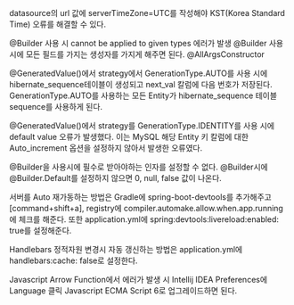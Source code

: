 datasource의 url 값에 serverTimeZone=UTC를 작성해야 KST(Korea Standard Time) 오류를 해결할 수 있다.

@Builder 사용 시 cannot be applied to given types 에러가 발생
@Builder 사용 시에 모든 필드를 가지는 생성자를 가지게 해주면 된다.
@AllArgsConstructor

@GeneratedValue()에서 strategy에서 GenerationType.AUTO를 사용 시에 hibernate_sequence테이블이 생성되고 next_val 칼럼에 다음 번호가 저장된다.
GenerationType.AUTO를 사용하는 모든 Entity가 hibernate_sequence 테이블 sequence를 사용하게 된다.

@GeneratedValue()에서 strategy를 GenerationType.IDENTITY를 사용 시에 default value 오류가 발생했다.
이는 MySQL 해당 Entity 키 칼럼에 대한 Auto_increment 옵션을 설정하지 않아서 발생한 오류였다.

@Builder을 사용시에 필수로 받아야하는 인자를 설정할 수 없다.
@Builder시에 @Builder.Default를 설정하지 않으면 0, null, false 값이 나온다.

서버를 Auto 재가동하는 방법은 Gradle에 spring-boot-devtools를 추가해주고 [command+shift+a], registry에 compiler.automake.allow.when.app.running에 체크를 해준다.
또한 application.yml에 spring:devtools:livereload:enabled: true를 설정해준다.

Handlebars 정적자원 변경시 자동 갱신하는 방법은 application.yml에 handlebars:cache: false로 설정한다.

Javascript Arrow Function에서 에러가 발생 시 Intellij IDEA Preferences에 Language 클릭 Javascript ECMA Script 6로 업그레이드하면 된다.
